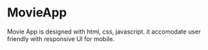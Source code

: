 # MovieApp

Movie App is designed with html, css, javascript. it accomodate user friendly with responsive UI for mobile.

